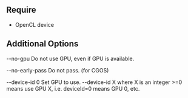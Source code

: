 Require
-------
- OpenCL device


Additional Options
------------------
--no-gpu           Do not use GPU, even if GPU is available.

--no-early-pass    Do not pass.
                   (for CGOS)

--device-id 0      Set GPU to use.
                   --device-id X where X is an integer >=0 means use GPU X, i.e. deviceId=0 means GPU 0, etc.

